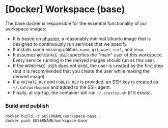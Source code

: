 # \[Docker\] Workspace (base)

The base docker is responsible for the essential functionality of our workspace images:

 - It is based on [phusion](https://github.com/phusion/baseimage-docker), a reasonably minimal Ubuntu image that is designed to continuously run services that we specify.
 - It installs some missing utilities: `nano`, `git`, `wget`, `curl`, and `htop`.
 - It assumes `WORKSPACE_USER` specifies the "main" user of this workspace. Every service running in the derived images should run as this user.
 - If the `WORKSPACE_USER` does not exist, the user is created as the first step (but it is recommended that you create the user while making the derived image).
 - If a `PRIVATE_KEY` and `PUBLIC_KEY` is provided, an SSH key is created as `~/.ssh/workspace` and added to the SSH agent.
 - Finally, at startup, the container will run `~/.startup.sh` (if it exists).

### Build and publish

```
docker build -t $USERNAME/workspace-base .
docker push $USERNAME/workspace-base
```